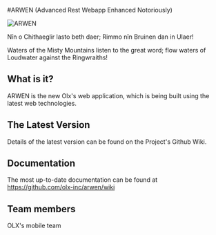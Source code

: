 #ARWEN (Advanced Rest Webapp Enhanced Notoriously)

![ARWEN](http://data.whicdn.com/images/33934659/tumblr_m7wnipncvl1qfpva2o1_500_large.gif "ARWEN")

Nîn o Chithaeglir lasto beth daer; Rimmo nîn Bruinen dan in Ulaer!

Waters of the Misty Mountains listen to the great word; flow waters of Loudwater against the Ringwraiths!

## What is it?

ARWEN is the new Olx's web application, which is being built using the latest web technologies.

## The Latest Version

Details of the latest version can be found on the Project's Github Wiki.

##  Documentation

The most up-to-date documentation can be found at https://github.com/olx-inc/arwen/wiki

##  Team members

OLX's mobile team

